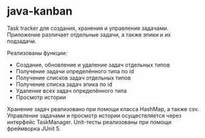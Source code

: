 # java-kanban

Task tracker для создания, хранения и управления задачами.
Приложение различает отдельные задачи, а также эпики и их подзадачи.

Реализованы функции:

* Создание, обновление и удаление задач отдельных типов
* Получение задачи определённого типа по id
* Получение списков задач отдельных типов
* Получение списка задач эпика по id
* Удаление всех задач определённого типа
* Просмотр истории

Хранение задач реализовано при помощи класса HashMap, а также csv.
Управление задачами и просмотр истории осуществляется через интерфейс TaskManager.
Unit-тесты реализованы при помощи фреймворка JUnit 5.

